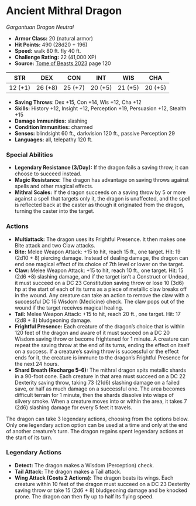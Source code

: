 # Ancient Mithral Dragon

*Gargantuan* *Dragon* *Neutral*

- **Armor Class:** 20 (natural armor)
- **Hit Points:** 490 (28d20 + 196)
- **Speed:** walk 80 ft. fly 40 ft.
- **Challenge Rating:** 22 (41,000 XP)
- **Source:** [Tome of Beasts 2023](https://koboldpress.com/kpstore/product/tome-of-beasts-1-2023-edition/) page 120

| STR | DEX | CON | INT | WIS | CHA |
| --- | --- | --- | --- | --- | --- |
| 12 (+1) | 26 (+8) | 25 (+7) | 20 (+5) | 21 (+5) | 20 (+5) |

- **Saving Throws**: Dex +15, Con +14, Wis +12, Cha +12
- **Skills:** History +12, Insight +12, Perception +19, Persuasion +12, Stealth +15
- **Damage Immunities:** slashing
- **Condition Immunities:** charmed
- **Senses:** blindsight 60 ft., darkvision 120 ft., passive Perception 29
- **Languages:** all, telepathy 120 ft.

### Special Abilities

- **Legendary Resistance (3/Day):** If the dragon fails a saving throw, it can choose to succeed instead.
- **Magic Resistance:** The dragon has advantage on saving throws against spells and other magical effects.
- **Mithral Scales:** If the dragon succeeds on a saving throw by 5 or more against a spell that targets only it, the dragon is unaffected, and the spell is reflected back at the caster as though it originated from the dragon, turning the caster into the target.

### Actions

- **Multiattack:** The dragon uses its Frightful Presence. It then makes one Bite attack and two Claw attacks.
- **Bite:** Melee Weapon Attack: +15 to hit, reach 15 ft., one target. Hit: 19 (2d10 + 8) piercing damage. Instead of dealing damage, the dragon can end one magical effect of its choice of 7th level or lower on the target.
- **Claw:** Melee Weapon Attack: +15 to hit, reach 10 ft., one target. Hit: 15 (2d6 +8) slashing damage, and if the target isn’t a Construct or Undead, it must succeed on a DC 23 Constitution saving throw or lose 10 (3d6) hp at the start of each of its turns as a piece of metallic claw breaks off in the wound. Any creature can take an action to remove the claw with a successful DC 16 Wisdom (Medicine) check. The claw pops out of the wound if the target receives magical healing.
- **Tail:** Melee Weapon Attack: +15 to hit, reach 20 ft., one target. Hit: 17 (2d8 + 8) bludgeoning damage.
- **Frightful Presence:** Each creature of the dragon’s choice that is within 120 feet of the dragon and aware of it must succeed on a DC 20 Wisdom saving throw or become frightened for 1 minute. A creature can repeat the saving throw at the end of its turns, ending the effect on itself on a success. If a creature’s saving throw is successful or the effect ends for it, the creature is immune to the dragon’s Frightful Presence for the next 24 hours.
- **Shard Breath (Recharge 5–6):** The mithral dragon spits metallic shards in a 90-foot cone. Each creature in that area must succeed on a DC 22 Dexterity saving throw, taking 73 (21d6) slashing damage on a failed save, or half as much damage on a successful one. The area becomes difficult terrain for 1 minute, then the shards dissolve into wisps of silvery smoke. When a creature moves into or within the area, it takes 7 (2d6) slashing damage for every 5 feet it travels.

The dragon can take 3 legendary actions, choosing from the options below. Only one legendary action option can be used at a time and only at the end of another creature’s turn. The dragon regains spent legendary actions at the start of its turn.

### Legendary Actions

- **Detect:** The dragon makes a Wisdom (Perception) check.
- **Tail Attack:** The dragon makes a Tail attack.
- **Wing Attack (Costs 2 Actions):** The dragon beats its wings. Each creature within 10 feet of the dragon must succeed on a DC 23 Dexterity saving throw or take 15 (2d6 + 8) bludgeoning damage and be knocked prone. The dragon can then fly up to half its flying speed.
